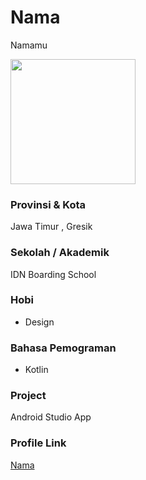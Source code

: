 # Nama
Namamu

<img src="https://st2.depositphotos.com/1104517/11965/v/600/depositphotos_119659092-stock-illustration-male-avatar-profile-picture-vector.jpg" width="200" height="200" align="center"/>

### Provinsi & Kota

Jawa Timur , Gresik

### Sekolah / Akademik

IDN Boarding School

### Hobi

- Design


### Bahasa Pemograman 

- Kotlin

### Project

Android Studio App

### Profile Link

[Nama](https://github.com/alikanz)

